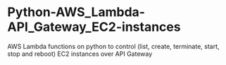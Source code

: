 # Python-AWS_Lambda-API_Gateway_EC2-instances
AWS Lambda functions on python to control (list, create, terminate, start, stop and reboot) EC2 instances over API Gateway
